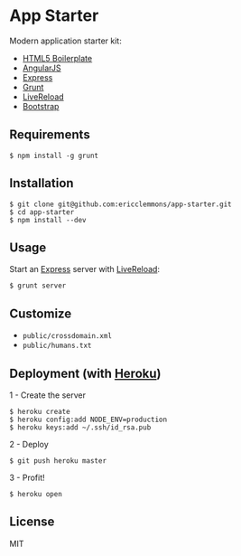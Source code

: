 App Starter
===========

Modern application starter kit:

* [HTML5 Boilerplate][1]
* [AngularJS][2]
* [Express][3]
* [Grunt][4]
* [LiveReload][5]
* [Bootstrap][6]


Requirements
------------

    $ npm install -g grunt


Installation
------------

    $ git clone git@github.com:ericclemmons/app-starter.git
    $ cd app-starter
    $ npm install --dev


Usage
-----

Start an [Express][3] server with [LiveReload][5]:

    $ grunt server


Customize
---------

- `public/crossdomain.xml`
- `public/humans.txt`


Deployment (with [Heroku][7])
------------------------

1 - Create the server

    $ heroku create
    $ heroku config:add NODE_ENV=production
    $ heroku keys:add ~/.ssh/id_rsa.pub

2 - Deploy

    $ git push heroku master

3 - Profit!

    $ heroku open


License
-------

MIT


[1]: http://html5boilerplate.com/
[2]: http://angularjs.org/
[3]: http://expressjs.com/
[4]: http://gruntjs.com/
[5]: http://livereload.com/
[6]: http://twitter.github.com/bootstrap/
[7]: https://toolbelt.heroku.com/

